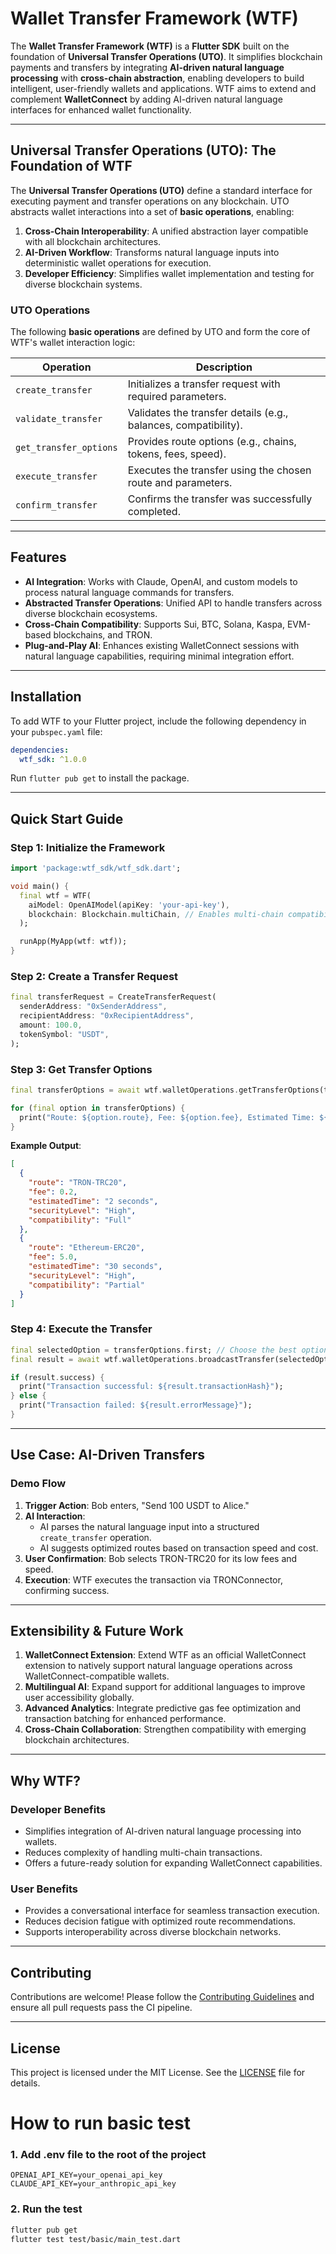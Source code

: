 # Wallet Transfer Framework (WTF)

The **Wallet Transfer Framework (WTF)** is a **Flutter SDK** built on the foundation of **Universal Transfer Operations (UTO)**. It simplifies blockchain payments and transfers by integrating **AI-driven natural language processing** with **cross-chain abstraction**, enabling developers to build intelligent, user-friendly wallets and applications. WTF aims to extend and complement **WalletConnect** by adding AI-driven natural language interfaces for enhanced wallet functionality.

---

## Universal Transfer Operations (UTO): The Foundation of WTF

The **Universal Transfer Operations (UTO)** define a standard interface for executing payment and transfer operations on any blockchain. UTO abstracts wallet interactions into a set of **basic operations**, enabling:

1. **Cross-Chain Interoperability**: A unified abstraction layer compatible with all blockchain architectures.
2. **AI-Driven Workflow**: Transforms natural language inputs into deterministic wallet operations for execution.
3. **Developer Efficiency**: Simplifies wallet implementation and testing for diverse blockchain systems.

### UTO Operations

The following **basic operations** are defined by UTO and form the core of WTF's wallet interaction logic:

| Operation              | Description                                                     |
| ---------------------- | --------------------------------------------------------------- |
| `create_transfer`      | Initializes a transfer request with required parameters.        |
| `validate_transfer`    | Validates the transfer details (e.g., balances, compatibility). |
| `get_transfer_options` | Provides route options (e.g., chains, tokens, fees, speed).     |
| `execute_transfer`     | Executes the transfer using the chosen route and parameters.    |
| `confirm_transfer`     | Confirms the transfer was successfully completed.               |

---

## Features

- **AI Integration**: Works with Claude, OpenAI, and custom models to process natural language commands for transfers.
- **Abstracted Transfer Operations**: Unified API to handle transfers across diverse blockchain ecosystems.
- **Cross-Chain Compatibility**: Supports Sui, BTC, Solana, Kaspa, EVM-based blockchains, and TRON.
- **Plug-and-Play AI**: Enhances existing WalletConnect sessions with natural language capabilities, requiring minimal integration effort.

---

## Installation

To add WTF to your Flutter project, include the following dependency in your `pubspec.yaml` file:

```yaml
dependencies:
  wtf_sdk: ^1.0.0
```

Run `flutter pub get` to install the package.

---

## Quick Start Guide

### Step 1: Initialize the Framework

```dart
import 'package:wtf_sdk/wtf_sdk.dart';

void main() {
  final wtf = WTF(
    aiModel: OpenAIModel(apiKey: 'your-api-key'),
    blockchain: Blockchain.multiChain, // Enables multi-chain compatibility
  );

  runApp(MyApp(wtf: wtf));
}
```

### Step 2: Create a Transfer Request

```dart
final transferRequest = CreateTransferRequest(
  senderAddress: "0xSenderAddress",
  recipientAddress: "0xRecipientAddress",
  amount: 100.0,
  tokenSymbol: "USDT",
);
```

### Step 3: Get Transfer Options

```dart
final transferOptions = await wtf.walletOperations.getTransferOptions(transferRequest);

for (final option in transferOptions) {
  print("Route: ${option.route}, Fee: ${option.fee}, Estimated Time: ${option.estimatedTime}, Security: ${option.securityLevel}");
}
```

**Example Output**:
```json
[
  {
    "route": "TRON-TRC20",
    "fee": 0.2,
    "estimatedTime": "2 seconds",
    "securityLevel": "High",
    "compatibility": "Full"
  },
  {
    "route": "Ethereum-ERC20",
    "fee": 5.0,
    "estimatedTime": "30 seconds",
    "securityLevel": "High",
    "compatibility": "Partial"
  }
]
```

### Step 4: Execute the Transfer

```dart
final selectedOption = transferOptions.first; // Choose the best option
final result = await wtf.walletOperations.broadcastTransfer(selectedOption);

if (result.success) {
  print("Transaction successful: ${result.transactionHash}");
} else {
  print("Transaction failed: ${result.errorMessage}");
}
```

---

## Use Case: AI-Driven Transfers

### Demo Flow

1. **Trigger Action**: Bob enters, "Send 100 USDT to Alice."
2. **AI Interaction**: 
   - AI parses the natural language input into a structured `create_transfer` operation.
   - AI suggests optimized routes based on transaction speed and cost.
3. **User Confirmation**: Bob selects TRON-TRC20 for its low fees and speed.
4. **Execution**: WTF executes the transaction via TRONConnector, confirming success.

---

## Extensibility & Future Work

1. **WalletConnect Extension**: Extend WTF as an official WalletConnect extension to natively support natural language operations across WalletConnect-compatible wallets.
2. **Multilingual AI**: Expand support for additional languages to improve user accessibility globally.
3. **Advanced Analytics**: Integrate predictive gas fee optimization and transaction batching for enhanced performance.
4. **Cross-Chain Collaboration**: Strengthen compatibility with emerging blockchain architectures.

---

## Why WTF?

### Developer Benefits

- Simplifies integration of AI-driven natural language processing into wallets.
- Reduces complexity of handling multi-chain transactions.
- Offers a future-ready solution for expanding WalletConnect capabilities.

### User Benefits

- Provides a conversational interface for seamless transaction execution.
- Reduces decision fatigue with optimized route recommendations.
- Supports interoperability across diverse blockchain networks.

---

## Contributing

Contributions are welcome! Please follow the [Contributing Guidelines](https://www.notion.so/kryptogo/CONTRIBUTING.md) and ensure all pull requests pass the CI pipeline.

---

## License

This project is licensed under the MIT License. See the [LICENSE](https://www.notion.so/kryptogo/LICENSE) file for details.


# How to run basic test

### 1. Add .env file to the root of the project
```
OPENAI_API_KEY=your_openai_api_key
CLAUDE_API_KEY=your_anthropic_api_key
```

### 2. Run the test
```bash
flutter pub get
flutter test test/basic/main_test.dart
```

